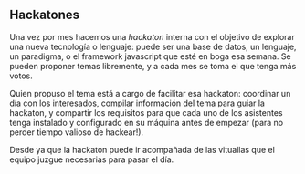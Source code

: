 ## Hackatones

Una vez por mes hacemos una _hackaton_ interna con el objetivo de explorar una nueva tecnología o lenguaje: puede ser una base de datos, un lenguaje, un paradigma, o el framework javascript que esté en boga esa semana. Se pueden proponer temas libremente, y a cada mes se toma el que tenga más votos.

Quien propuso el tema está a cargo de facilitar esa hackaton: coordinar un día con los interesados, compilar información del tema para guiar la hackaton, y compartir los requisitos para que cada uno de los asistentes tenga instalado y configurado en su máquina antes de empezar (para no perder tiempo valioso de hackear!).

Desde ya que la hackaton puede ir acompañada de las vituallas que el equipo juzgue necesarias para pasar el día.
